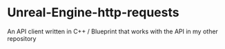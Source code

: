 # Unreal-Engine-http-requests
An API client written in C++ / Blueprint that works with the API in my other repository
